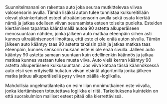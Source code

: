 Suunnitelmanani on rakentaa auto joka seuraa mutkittelevaa viivaa valosensorin avulla.
Tämän lisäksi auton tulee tunnistaa kulkureitillään olevat yksinkertaiset esteet ultraäänisensorin avulla sekä osata kiertää nämä ja jatkaa edelleen viivan seuraamista esteen toiselta puolelta. Esteiden kiertäminen tapahtaa kääntämällä autoa 90 astetta alkuperäiseen menosuuntaan nähden, jonka jälkeen auto matkaa eteenpäin siihen asti kunnes ultraäänisensori ilmoittaa, että este ei ole enää auton sivulla. Tämän jälkeen auto kääntyy taas 90 astetta takaisin päin ja jatkaa matkaa taas eteenpäin, kunnes sensorin mukaan este ei ole enää sivulla. Jälleen auto kääntyy 90 astetta samaan suuntaan kuin edellinenkin käännös ja jatkaa matkaa kunnes vastaan tulee musta viiva. Auto vielä kerran kääntyy 90 astetta alkuperäiseen kulkusuuntaan. Jos viiva katoaa tässä käännöksessä auto etsii sen erityisellä hukatun viivan etsintä algoritmilla jonka jälkeen matka jatkuu alkuperäisellä pysy viivan päällä -logiikalla.

Mahdollisia ongelmatilanteita on esim liian monimutkainen este viivalla, jonka kiertämiseen toteutettava logiikka ei riitä. Tarkoituksena kuintekin on että suorakulmion malliset esteet pitää olla kierrettävissä.
